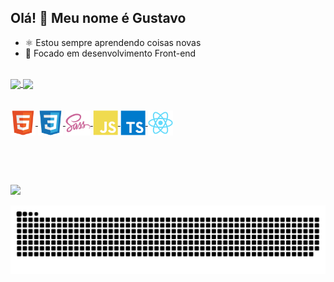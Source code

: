 ## Olá! :wave: Meu nome é Gustavo


- :atom_symbol: Estou sempre aprendendo coisas novas
- :dart:   Focado em desenvolvimento Front-end
<br>
 <div>
  <a href="https://github.com/gustavobtflores">
  <img align="center" width="400" src="https://github-readme-stats.vercel.app/api?username=gustavobtflores&show_icons=true&theme=dark&include_all_commits=true&count_private=true"/>
  <img align="center" width="335" src="https://github-readme-stats.vercel.app/api/top-langs/?username=gustavobtflores&layout=compact&langs_count=10&theme=dark"/>
<div>

 <div style="display: inline_block"><br><br>
  <img align="center" height="40" width="40" src="https://raw.githubusercontent.com/devicons/devicon/master/icons/html5/html5-original.svg">
  <img align="center" height="40" width="40" src="https://raw.githubusercontent.com/devicons/devicon/master/icons/css3/css3-original.svg">
  <img align="center" height="40" width="40" src="https://github.com/devicons/devicon/blob/master/icons/sass/sass-original.svg">
  <img align="center" height="40" width="40" src="https://raw.githubusercontent.com/devicons/devicon/master/icons/javascript/javascript-plain.svg">
  <img align="center" height="40" width="40" src="https://github.com/devicons/devicon/blob/master/icons/typescript/typescript-plain.svg">
  <img align="center" height="40" width="40" src="https://github.com/devicons/devicon/blob/master/icons/react/react-original.svg">
  
</div>

<br><br><br>

<a href="https://www.linkedin.com/in/gustavobtflores"><img src="https://img.shields.io/badge/LinkedIn-0077B5?style=for-the-badge&logo=linkedin&logoColor=white"></a>
 
 ![Snake animation](https://github.com/gustavobtflores/gustavobtflores/blob/output/github-contribution-grid-snake.svg)
